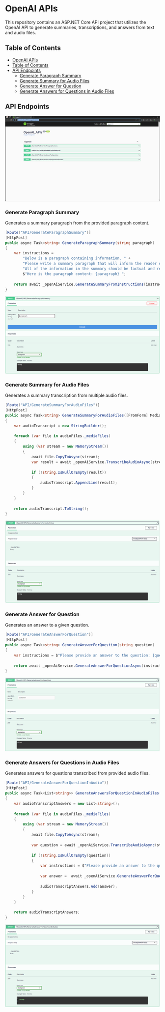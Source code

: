# OpenAI APIs

This repository contains an ASP.NET Core API project that utilizes the OpenAI API to generate summaries, transcriptions, and answers from text and audio files.

## Table of Contents

- [OpenAI APIs](#openai-apis)
- [Table of Contents](#table-of-contents)
- [API Endpoints](#api-endpoints)
  - [Generate Paragraph Summary](#generate-paragraph-summary)
  - [Generate Summary for Audio Files](#generate-summary-for-audio-files)
  - [Generate Answer for Question](#generate-answer-for-question)
  - [Generate Answers for Questions in Audio Files](#generate-answers-for-questions-in-audio-files)

## API Endpoints
![Application Interface](https://github.com/HamidNaser/OpenAI_APIs/blob/main/AllAPIs.png)

### Generate Paragraph Summary

Generates a summary paragraph from the provided paragraph content.

```csharp
[Route("API/GenerateParagraphSummary")]
[HttpPost]
public async Task<string> GenerateParagraphSummary(string paragraph)
{
    var instructions =
        "Below is a paragraph containing information. " +
        "Please write a summary paragraph that will inform the reader of the important information in the paragraph. " +
        "All of the information in the summary should be factual and relevant. " +
        $"Here is the paragraph content: {paragraph} ";

    return await _openAiService.GenerateSummaryFromInstructions(instructions);
}
```
![Application Interface](https://github.com/HamidNaser/OpenAI_APIs/blob/main/GenerateParagraphSummary.png)

### Generate Summary for Audio Files

Generates a summary transcription from multiple audio files.

```csharp
[Route("API/GenerateSummaryForAudioFiles")]
[HttpPost]
public async Task<string> GenerateSummaryForAudioFiles([FromForm] MediaFiles audioFiles)
{
    var audioTranscript = new StringBuilder();

    foreach (var file in audioFiles._mediaFiles)
    {
        using (var stream = new MemoryStream())
        {
            await file.CopyToAsync(stream);
            var result = await _openAiService.TranscribeAudioAsync(stream.ToArray());

            if (!string.IsNullOrEmpty(result))
            {
                audioTranscript.AppendLine(result);
            }
        }
    }

    return audioTranscript.ToString();
}
```
![Application Interface](https://github.com/HamidNaser/OpenAI_APIs/blob/main/GenerateSummaryForAudioFiles.png)

### Generate Answer for Question

Generates an answer to a given question.

```csharp
[Route("API/GenerateAnswerForQuestion")]
[HttpPost]
public async Task<string> GenerateAnswerForQuestion(string question)
{
    var instructions = $"Please provide an answer to the question: {question}";

    return await _openAiService.GenerateAnswerForQuestionAsync(instructions);
}
```
![Application Interface](https://github.com/HamidNaser/OpenAI_APIs/blob/main/GenerateAnswerForQuestion.png)

### Generate Answers for Questions in Audio Files

Generates answers for questions transcribed from provided audio files.

```csharp
[Route("API/GenerateAnswerForQuestionInAudio")]
[HttpPost]
public async Task<List<string>> GenerateAnswersForQuestionInAudioFiles([FromForm] MediaFiles audioFiles)
{
    var audioTranscriptAnswers = new List<string>();

    foreach (var file in audioFiles._mediaFiles)
    {
        using (var stream = new MemoryStream())
        {
            await file.CopyToAsync(stream);

            var question = await _openAiService.TranscribeAudioAsync(stream.ToArray());

            if (!string.IsNullOrEmpty(question))
            {
                var instructions = $"Please provide an answer to the question: {question}";

                var answer =  await _openAiService.GenerateAnswerForQuestionAsync(instructions);

                audioTranscriptAnswers.Add(answer);
            }
        }
    }

    return audioTranscriptAnswers;
}
```
![Application Interface](https://github.com/HamidNaser/OpenAI_APIs/blob/main/GenerateAnswersForQuestionInAudioFiles.png)




